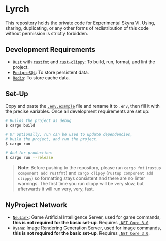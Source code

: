 # Lyrch

This repository holds the private code for Experimental Skyra VI. Using, sharing, duplicating, or any other forms of
redistribution of this code without permission is strictly forbidden.

## Development Requirements

- [`Rust`] with [`rustfmt`] and [`rust-clippy`]: To build, run, format, and lint the project.
- [`PostgreSQL`]: To store persistent data.
- [`Redis`]: To store cache data.

[`Rust`]: https://www.rust-lang.org/tools/install
[`rustfmt`]: https://github.com/rust-lang/rustfmt
[`rust-clippy`]: https://github.com/rust-lang/rust-clippy
[`PostgreSQL`]: https://www.postgresql.org/download/
[`Redis`]: https://redis.io/download

## Set-Up

Copy and paste the [`.env.example`] file and rename it to `.env`, then fill it with the precise variables. Once all
development requirements are set up:

```bash
# Builds the project as debug
$ cargo build

# Or optionally, run can be used to update dependencies,
# build the project, and run the project.
$ cargo run

# And for production:
$ cargo run --release
```

> **Note**: Before pushing to the repository, please run `cargo fmt` (`rustup component add rustfmt`) and `cargo clippy`
(`rustup component add clippy`) so formatting stays consistent and there are no linter warnings. The first time you run
clippy will be very slow, but afterwards it will run very, very, fast.

[`.env.example`]: /.env.example

## NyProject Network

- [`NeuLink`]: Game Artificial Intelligence Server, used for game commands, **this is not required for the basic set-up**.
Requires [`.NET Core 3.0`].
- [`Ryana`]: Image Rendering Generation Server, used for image commands, **this is not required for the basic set-up**.
Requires [`.NET Core 3.0`].

[`NeuLink`]: https://github.com/kyranet/neulink
[`Ryana`]: https://github.com/kyranet/ryana
[`.NET Core 3.0`]: https://dotnet.microsoft.com/download/dotnet-core/3.0
